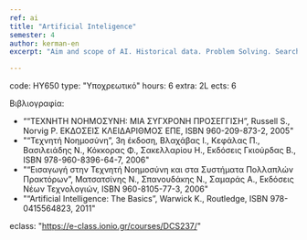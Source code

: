 ```yaml
---
ref: ai
title: "Artificial Inteligence"
semester: 4
author: kerman-en
excerpt: "Aim and scope of AI. Historical data. Problem Solving. Search. Blind and informed Search. Adversarial Search. Propositional Logic. Predicate Logic. Reasoning and Resolution. Knowledge Representation. Semantic Networks. Conceptual Graphs. Machine Learning, Instance-based Learning, Decision Trees, Stochastic Learning. The Weka Machine Learning Toolkit. Expert Systems. The CLIPS Production System Language. Applications of AI."

---
```


code: ΗΥ650
type: "Υποχρεωτικό"
hours: 6
extra: 2L
ects: 6

Βιβλιογραφία: 
  - ““ΤΕΧΝΗΤΗ ΝΟΗΜΟΣΥΝΗ: ΜΙΑ ΣΥΓΧΡΟΝΗ ΠΡΟΣΕΓΓΙΣΗ”, Russell S., Norvig P. ΕΚΔΟΣΕΙΣ ΚΛΕΙΔΑΡΙΘΜΟΣ ΕΠΕ, ISBN 960-209-873-2, 2005"
  - "“Τεχνητή Nοημοσύνη”, 3η έκδοση, Βλαχάβας Ι., Κεφάλας Π., Βασιλειάδης Ν., Κόκκορας Φ., Σακελλαρίου Η., Εκδόσεις Γκιούρδας Β., ISBN 978-960-8396-64-7, 2006"
  - "“Εισαγωγή στην Τεχνητή Νοημοσύνη και στα Συστήματα Πολλαπλών Πρακτόρων”, Ματσατσίνης N., Σπανουδάκης N., Σαμαράς A., Εκδόσεις Νέων Τεχνολογιών, ISBN 960-8105-77-3, 2006"
  - "“Artificial Intelligence: The Basics”, Warwick K., Routledge, ISBN 978-0415564823, 2011"
  
eclass: "https://e-class.ionio.gr/courses/DCS237/"

